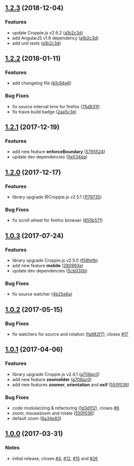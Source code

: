 <a name="1.2.3"></a>
## [1.2.3](https://github.com/allenRoyston/ngCroppie/compare/1.2.2...1.2.3) (2018-12-04)

### Features
* update Croppie.js v2.6.2 ([a1b2c3d](https://github.com/allenRoyston/ngCroppie/commit/a1b2c3d))
* add AngularJS v1.6 dependency ([a1b2c3d](https://github.com/allenRoyston/ngCroppie/commit/a1b2c3d))
* add unit tests ([a1b2c3d](https://github.com/allenRoyston/ngCroppie/commit/a1b2c3d))


<a name="1.2.2"></a>
## [1.2.2](https://github.com/allenRoyston/ngCroppie/compare/1.2.1...1.2.2) (2018-01-11)

### Features
* add changelog file ([b1c84e6](https://github.com/allenRoyston/ngCroppie/commit/b1c84e6))

### Bug Fixes
* fix source interval time for firefox ([75d831f](https://github.com/allenRoyston/ngCroppie/commit/75d831f))
* fix travis build badge ([2aa5c3e](https://github.com/allenRoyston/ngCroppie/commit/2aa5c3e))


<a name="1.2.1"></a>
## [1.2.1](https://github.com/allenRoyston/ngCroppie/compare/1.2.0...1.2.1) (2017-12-19)

### Features
* add new feature **enforceBoundary** ([5785524](https://github.com/allenRoyston/ngCroppie/commit/5785524))
* update dev dependencies ([0e534da](https://github.com/allenRoyston/ngCroppie/commit/0e534da))


<a name="1.2.0"></a>
## [1.2.0](https://github.com/allenRoyston/ngCroppie/compare/1.0.3...1.2.0) (2017-12-17)

### Features
* library upgrade @Croppie.js v2.5.1 ([1f79735](https://github.com/allenRoyston/ngCroppie/commit/1f79735))

### Bug Fixes
* fix scroll wheel for firefox browser ([855b571](https://github.com/allenRoyston/ngCroppie/commit/855b571))


<a name="1.0.3"></a>
## [1.0.3](https://github.com/allenRoyston/ngCroppie/compare/1.0.2...1.0.3) (2017-07-24)

### Features
* library upgrade Croppie.js v2.5.0 ([f58fefb](https://github.com/allenRoyston/ngCroppie/commit/f58fefb))
* add new feature **mobile** ([280993e](https://github.com/allenRoyston/ngCroppie/commit/280993e))
* update dev dependencies ([5cb030b](https://github.com/allenRoyston/ngCroppie/commit/5cb030b))

### Bug Fixes
* fix source watcher ([4b25e6a](https://github.com/allenRoyston/ngCroppie/commit/4b25e6a))


<a name="1.0.2"></a>
## [1.0.2](https://github.com/allenRoyston/ngCroppie/compare/1.0.1...1.0.2) (2017-05-15)

### Bug Fixes
* fix watchers for source and rotation ([fa982f7](https://github.com/allenRoyston/ngCroppie/commit/fa982f7)),  closes [#17](https://github.com/allenRoyston/ngCroppie/issues/17)


<a name="1.0.1"></a>
## [1.0.1](https://github.com/allenRoyston/ngCroppie/compare/1.0.0...1.0.1) (2017-04-06)

### Features
* library upgrade Croppie.js v2.4.1 ([a708ac0](https://github.com/allenRoyston/ngCroppie/commit/a708ac0))
* add new feature **zoomslider** ([a708ac0](https://github.com/allenRoyston/ngCroppie/commit/a708ac0))
* add new features **zoomer**, **orientation** and **exif** ([550f036](https://github.com/allenRoyston/ngCroppie/commit/550f036))

### Bug Fixes
* code modularizing & refactoring ([1d3d1f2](https://github.com/allenRoyston/ngCroppie/commit/1d3d1f2)), closes [#6](https://github.com/allenRoyston/ngCroppie/issues/6)
* zoom, mousezoom and rotate ([550f036](https://github.com/allenRoyston/ngCroppie/commit/550f036))
* default zoom ([6a34e83](https://github.com/allenRoyston/ngCroppie/commit/550f036))


<a name="1.0.0"></a>
## [1.0.0](https://github.com/allenRoyston/ngCroppie/compare/ab9e64c...1.0.0) (2017-03-31)

### Notes
* initial release, closes [#4](https://github.com/allenRoyston/ngCroppie/issues/4), [#12](https://github.com/allenRoyston/ngCroppie/issues/12), [#15](https://github.com/allenRoyston/ngCroppie/issues/15) and [#26](https://github.com/allenRoyston/ngCroppie/issues/26)
